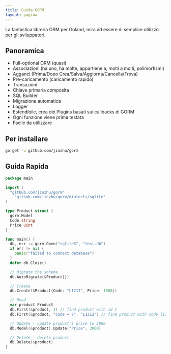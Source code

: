 ```yaml
---
title: Guida GORM
layout: pagina
---
```

La fantastica libreria ORM per Goland, mira ad essere di semplice utilizzo per gli sviluppatori.

## Panoramica

* Full-optional ORM (quasi)
* Associazioni (ha uno, ha molte, appartiene a, molti a molti, polimorfismi)
* Agganci (Prima/Dopo Crea/Salva/Aggiorna/Cancella/Trova)
* Pre-caricamento (caricamento rapido)
* Transazioni
* Chiave primaria composita
* SQL Builder
* Migrazione automatica
* Logger
* Estendibile, crea dei Plugins basati sui callbacks di GORM
* Ogni funzione viene prima testata
* Facile da utilizzare

## Per installare

```sh
go get -u github.com/jinzhu/gorm
```

## Guida Rapida

```go
package main

import (
  "github.com/jinzhu/gorm"
  _ "github.com/jinzhu/gorm/dialects/sqlite"
)

type Product struct {
  gorm.Model
  Code string
  Price uint
}

func main() {
  db, err := gorm.Open("sqlite3", "test.db")
  if err != nil {
    panic("failed to connect database")
  }
  defer db.Close()

  // Migrate the schema
  db.AutoMigrate(&Product{})

  // Create
  db.Create(&Product{Code: "L1212", Price: 1000})

  // Read
  var product Product
  db.First(&product, 1) // find product with id 1
  db.First(&product, "code = ?", "L1212") // find product with code l1212

  // Update - update product's price to 2000
  db.Model(&product).Update("Price", 2000)

  // Delete - delete product
  db.Delete(&product)
}
```